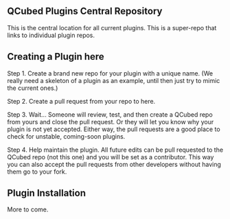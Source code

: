 ## QCubed Plugins Central Repository

This is the central location for all current plugins. This is a super-repo that links to individual plugin repos.

## Creating a Plugin here

Step 1. Create a brand new repo for your plugin with a unique name. (We really need a skeleton of a plugin as an example, until then just try to mimic the current ones.)

Step 2. Create a pull request from your repo to here.

Step 3. Wait... Someone will review, test, and then create a QCubed repo from yours and close the pull request. Or they will let you know why your plugin is not yet accepted. Either way, the pull requests are a good place to check for unstable, coming-soon plugins.

Step 4. Help maintain the plugin. All future edits can be pull requested to the QCubed repo (not this one) and you will be set as a contributor. This way you can also accept the pull requests from other developers without having them go to your fork.

## Plugin Installation

More to come.
